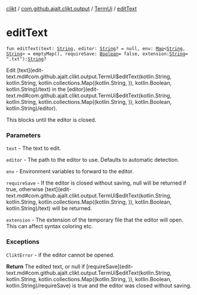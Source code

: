 [clikt](../../index.md) / [com.github.ajalt.clikt.output](../index.md) / [TermUi](index.md) / [editText](./edit-text.md)

# editText

`fun editText(text: `[`String`](https://kotlinlang.org/api/latest/jvm/stdlib/kotlin/-string/index.html)`, editor: `[`String`](https://kotlinlang.org/api/latest/jvm/stdlib/kotlin/-string/index.html)`? = null, env: `[`Map`](https://kotlinlang.org/api/latest/jvm/stdlib/kotlin.collections/-map/index.html)`<`[`String`](https://kotlinlang.org/api/latest/jvm/stdlib/kotlin/-string/index.html)`, `[`String`](https://kotlinlang.org/api/latest/jvm/stdlib/kotlin/-string/index.html)`> = emptyMap(), requireSave: `[`Boolean`](https://kotlinlang.org/api/latest/jvm/stdlib/kotlin/-boolean/index.html)` = false, extension: `[`String`](https://kotlinlang.org/api/latest/jvm/stdlib/kotlin/-string/index.html)` = ".txt"): `[`String`](https://kotlinlang.org/api/latest/jvm/stdlib/kotlin/-string/index.html)`?`

Edit [text](edit-text.md#com.github.ajalt.clikt.output.TermUi$editText(kotlin.String, kotlin.String, kotlin.collections.Map((kotlin.String, )), kotlin.Boolean, kotlin.String)/text) in the [editor](edit-text.md#com.github.ajalt.clikt.output.TermUi$editText(kotlin.String, kotlin.String, kotlin.collections.Map((kotlin.String, )), kotlin.Boolean, kotlin.String)/editor).

This blocks until the editor is closed.

### Parameters

`text` - The text to edit.

`editor` - The path to the editor to use. Defaults to automatic detection.

`env` - Environment variables to forward to the editor.

`requireSave` - If the editor is closed without saving, null will be returned if true, otherwise
[text](edit-text.md#com.github.ajalt.clikt.output.TermUi$editText(kotlin.String, kotlin.String, kotlin.collections.Map((kotlin.String, )), kotlin.Boolean, kotlin.String)/text) will be returned.

`extension` - The extension of the temporary file that the editor will open. This can affect syntax
coloring etc.

### Exceptions

`CliktError` - if the editor cannot be opened.

**Return**
The edited text, or null if [requireSave](edit-text.md#com.github.ajalt.clikt.output.TermUi$editText(kotlin.String, kotlin.String, kotlin.collections.Map((kotlin.String, )), kotlin.Boolean, kotlin.String)/requireSave) is true and the editor was closed without saving.

